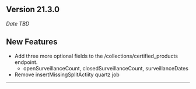 
## Version 21.3.0
_Date TBD_

## New Features
* Add three more optional fields to the /collections/certified_products endpoint.
  * openSurveillanceCount, closedSurveillanceCount, surveillanceDates
* Remove insertMissingSplitActiity quartz job

---

